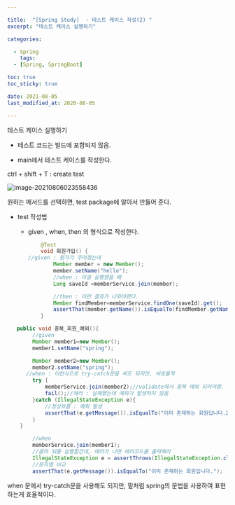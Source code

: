 ```yaml
---

title:  "[Spring Study]  - 테스트 케이스 작성(2) "
excerpt: "테스트 케이스 실행하기"

categories:

  - Spring
    tags:
  - [Spring, SpringBoot]

toc: true
toc_sticky: true

date: 2021-08-05
last_modified_at: 2020-08-05

---
```


테스트 케이스 실행하기

- 테스트 코드는 빌드에 포함되지 않음.

- main에서 테스트 케이스를 작성한다.

ctrl + shift + T : create test

![image-20210806023558436](C:\Users\이솔\AppData\Roaming\Typora\typora-user-images\image-20210806023558436.png)

원하는 메서드를 선택하면, test package에 알아서 만들어 준다.

  - test 작성법

    - given , when, then 의 형식으로 작성한다.

      ```java
          @Test
          void 회원가입() {
      //given : 뭔가가 주어졌는데
              Member member = new Member();
              member.setName("hello");
              //when : 이걸 실행했을 때
              Long saveId =memberService.join(member);
      
              //then : 이런 결과가 나와야한다.
              Member findMember=memberService.findOne(saveId).get();
              assertThat(member.getName()).isEqualTo(findMember.getName());
          }
      ```

```java
   public void 중복_회원_예외(){
        //given
        Member member1=new Member();
        member1.setName("spring");

        Member member2=new Member();
        member2.setName("spring");
	  //when : 이런식으로 try-catch문을 써도 되지만, 비효율적
        try {
            memberService.join(member2);//validate에서 중복 예외 되어야함.
            fail();//에러 : 실패했는데 예외가 발생하지 않음
        }catch (IllegalStateException e){
            //정상흐름 : 예외 발생
            assertThat(e.getMessage()).isEqualTo("이미 존재하는 회원입니다.23");//실패
        }
    }
```

```java
        //when
        memberService.join(member1);
        //콤마 뒤를 실행할건데, 에러가 나면 에러코드를 출력해라
        IllegalStateException e = assertThrows(IllegalStateException.class,()-> memberService.join(member2));
		//문자열 비교
        assertThat(e.getMessage()).isEqualTo("이미 존재하는 회원입니다.");

```

when 문에서 try-catch문을 사용해도 되지만, 밑처럼 spring의 문법을 사용하여 표현하는게 효율적이다.
